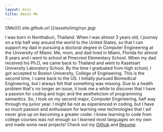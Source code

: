 ```yaml
---
layout: misc
title: About Me
---
```


![Me]({{ site.github.url }}/assets/img/nyc.jpg)

I was born in Nonthaburi, Thailand. When I was almost 3 years old, I journey on a trip half way around the world to the United States, so that I can support my dad in pursuing a doctoral degree in Computer Engineering at the University of Miami. Me, mom, and dad lived in Miami, Florida for almost 8 years and I went to school at Pinecrest Elementary School. When my dad received his Ph.D, we came back to Thailand and went to Kasetsart University Laboratory School. By the time I graduated from high school, I got accepted to Boston University, College of Engineering. This is the second time, I came back to the US. I initially pursued Biomedical Engineering, but I always felt that something was missing. Due to a health problem that's no longer an issue, it took me a while to discover that I have a passion for coding and logic and the aestheticism of programming semantics. So, I took on my second major, Computer Engineering, half way through my junior year. I might be not as experienced in coding, but I have so much passion and enthusiasm for learning new technologies that I wil never give up on becoming a greater coder. I knew learning to code from college courses was not enough so I learned most languages on my own and made some neat projects! Check out my [Github](https://github.com/napassornl) and [Resume](https://drive.google.com/file/d/1sYlBGAUGo2NHqsBK0K245HHZRh0rQcGn/view?usp=sharing).
